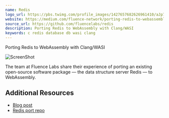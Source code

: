 ```yaml
---
name: Redis
logo_url: https://pbs.twimg.com/profile_images/1427657682626961410/aJp7nOdu_400x400.jpg
website: https://medium.com/fluence-network/porting-redis-to-webassembly-with-clang-wasi-af99b264ca8
source_url: https://github.com/fluencelabs/redis
description: Porting Redis to WebAssembly with Clang/WASI
keywords: c redis database db wasi clang
---
```


Porting Redis to WebAssembly with Clang/WASI

![ScreenShot](https://miro.medium.com/max/1600/0*mjxME2hyuHuAtHeo)

The team at Fluence Labs share their experience of porting an existing open-source software package — the data structure server Redis — to WebAssembly.

## Additional Resources

- [Blog post](https://medium.com/fluence-network/porting-redis-to-webassembly-with-clang-wasi-af99b264ca8)
- [Redis port repo](https://github.com/fluencelabs/redis)
